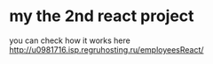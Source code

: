 # my the 2nd react project

you can check how it works here http://u0981716.isp.regruhosting.ru/employeesReact/